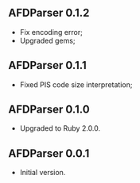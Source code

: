 ## AFDParser 0.1.2 ##

*   Fix encoding error;
*   Upgraded gems;

## AFDParser 0.1.1 ##

*   Fixed PIS code size interpretation;

## AFDParser 0.1.0 ##

*   Upgraded to Ruby 2.0.0.

## AFDParser 0.0.1 ##

*   Initial version.
